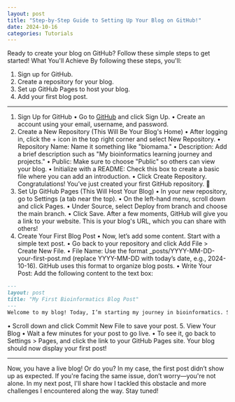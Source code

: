 ```yaml
---
layout: post
title: "Step-by-Step Guide to Setting Up Your Blog on GitHub!"
date: 2024-10-16
categories: Tutorials
---
```


Ready to create your blog on GitHub? Follow these simple steps to get started!
What You'll Achieve
By following these steps, you'll:
1.	Sign up for GitHub.
2.	Create a repository for your blog.
3.	Set up GitHub Pages to host your blog.
4.	Add your first blog post.
________________________________________
1. Sign Up for GitHub
•	Go to [GitHub](https://github.com) and click Sign Up.
•	Create an account using your email, username, and password.
2. Create a New Repository (This Will Be Your Blog's Home)
•	After logging in, click the + icon in the top right corner and select New Repository.
•	Repository Name: Name it something like "biomama."
•	Description: Add a brief description such as "My bioinformatics learning journey and projects."
•	Public: Make sure to choose "Public" so others can view your blog.
•	Initialize with a README: Check this box to create a basic file where you can add an introduction.
•	Click Create Repository.
Congratulations! You’ve just created your first GitHub repository. 🎉
3. Set Up GitHub Pages (This Will Host Your Blog)
•	In your new repository, go to Settings (a tab near the top).
•	On the left-hand menu, scroll down and click Pages.
•	Under Source, select Deploy from branch and choose the main branch.
•	Click Save.
After a few moments, GitHub will give you a link to your website. This is your blog's URL, which you can share with others!
4. Create Your First Blog Post
•	Now, let’s add some content. Start with a simple text post.
•	Go back to your repository and click Add File > Create New File.
•	File Name: Use the format _posts/YYYY-MM-DD-your-first-post.md (replace YYYY-MM-DD with today’s date, e.g., 2024-10-16). GitHub uses this format to organize blog posts.
•	Write Your Post: Add the following content to the text box:

```markdown
---
layout: post
title: "My First Bioinformatics Blog Post"
---
Welcome to my blog! Today, I’m starting my journey in bioinformatics. Stay tuned for more updates.
```

•	Scroll down and click Commit New File to save your post.
5. View Your Blog
•	Wait a few minutes for your post to go live.
•	To see it, go back to Settings > Pages, and click the link to your GitHub Pages site. Your blog should now display your first post!
________________________________________
Now, you have a live blog! Or do you? In my case, the first post didn’t show up as expected. If you're facing the same issue, don’t worry—you're not alone. In my next post, I'll share how I tackled this obstacle and more challenges I encountered along the way. Stay tuned! 

